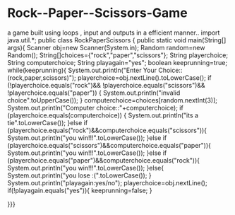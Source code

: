 # Rock--Paper--Scissors-Game
 a game built using  loops , input and outputs in a efficient manner..
import java.util.*;
public class RockPaperScissors {
public static void main(String[] args){
Scanner obj=new Scanner(System.in);
Random random=new Random();
String[]choices={"rock","paper","scissors"};
String playerchoice;
String computerchoice;
String playagain="yes";
boolean keeprunning=true;
while(keeprunning){
System.out.println("Enter Your Choice::(rock,paper,scissors)");
playerchoice=obj.nextLine().toLowerCase();
if (!playerchoice.equals("rock")&&
    !playerchoice.equals("scissors")&&
    !playerchoice.equals("paper")) {
    System.out.println("invalid choice".toUpperCase());
}
computerchoice=choices[random.nextInt(3)];
System.out.println("Computer choice::"+computerchoice);
if (playerchoice.equals(computerchoice)) {
    System.out.println("its a tie".toLowerCase());
}else if (playerchoice.equals("rock")&&computerchoice.equals("scissors")){
    System.out.println("you win!!!".toLowerCase());
}else if
         (playerchoice.equals("scissors")&&computerchoice.equals("paper")){
            System.out.println("you win!!!".toLowerCase());
}else if
         (playerchoice.equals("paper")&&computerchoice.equals("rock")){
         System.out.println("you win!!!".toLowerCase());
}else{
System.out.println("you lose :(".toLowerCase());
}
System.out.println("playagain:yes/no");
playerchoice=obj.nextLine();
if(!playagain.equals("yes")){
    keeprunning=false;
}

}}}


    

